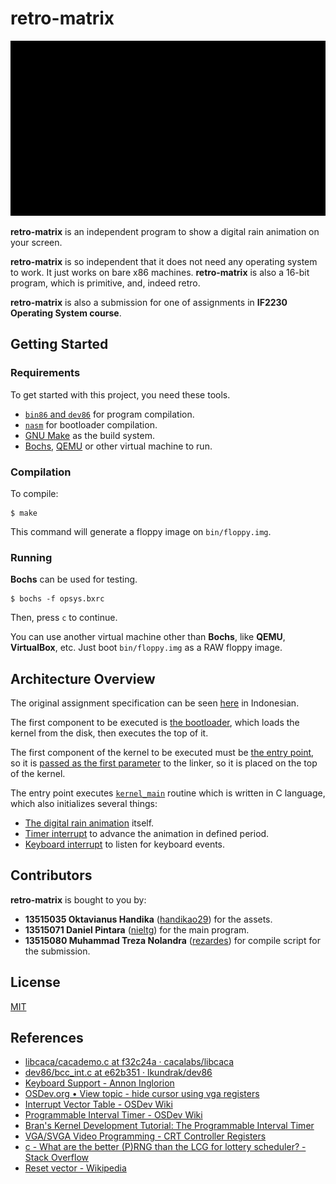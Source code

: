 # retro-matrix

![Project screencast](doc/screencast.gif)

**retro-matrix** is an independent program to show a digital rain animation on your screen.

**retro-matrix** is so independent that it does not need any operating system to work. It just works on bare x86 machines. **retro-matrix** is also a 16-bit program, which is primitive, and, indeed retro.

**retro-matrix** is also a submission for one of assignments in **IF2230 Operating System course**.

## Getting Started

### Requirements

To get started with this project, you need these tools.

- [`bin86` and `dev86`](http://v3.sk/~lkundrak/dev86) for program compilation.
- [`nasm`](https://nasm.us) for bootloader compilation.
- [GNU Make](https://gnu.org/software/make) as the build system.
- [Bochs](http://bochs.sourceforge.net), [QEMU](https://qemu.org) or other virtual machine to run.

### Compilation

To compile:

```
$ make
```

This command will generate a floppy image on `bin/floppy.img`.

### Running

**Bochs** can be used for testing.

```
$ bochs -f opsys.bxrc
```

Then, press `c` to continue.

You can use another virtual machine other than **Bochs**, like **QEMU**, **VirtualBox**, etc. Just boot `bin/floppy.img` as a RAW floppy image.

## Architecture Overview

The original assignment specification can be seen [here](doc/SpesifikasiTugasBesar-BeneathTheSkin-Milestone-1.pdf) in Indonesian.

The first component to be executed is [the bootloader](src/_ctrl/loader.asm), which loads the kernel from the disk, then executes the top of it.

The first component of the kernel to be executed must be [the entry point](src/_ctrl/main.s), so it is [passed as the first parameter](Makefile#L64) to the linker, so it is placed on the top of the kernel.

The entry point executes [`kernel_main`](src/main.c#L10) routine which is written in C language, which also initializes several things:

- [The digital rain animation](src/anim.c) itself.
- [Timer interrupt](src/timer.c) to advance the animation in defined period.
- [Keyboard interrupt](src/kbd.c) to listen for keyboard events.

## Contributors

**retro-matrix** is bought to you by:

- **13515035 Oktavianus Handika** ([handikao29](https://github.com/handikao29)) for the assets.
- **13515071 Daniel Pintara** ([nieltg](https://github.com/nieltg)) for the main program.
- **13515080 Muhammad Treza Nolandra** ([rezardes](https://github.com/rezardes)) for compile script for the submission.

## License

[MIT](LICENSE)

## References

- [libcaca/cacademo.c at f32c24a &middot; cacalabs/libcaca](https://github.com/cacalabs/libcaca/blob/f32c24a10d9e3fa7bc00e681fcad5ae0ce1bfe8c/src/cacademo.c#L776)
- [dev86/bcc_int.c at e62b351 &middot; lkundrak/dev86](https://github.com/lkundrak/dev86/blob/e62b35169cdcd13632ae353b1e5ffde7dec44201/libc/bcc/bcc_int.c)
- [Keyboard Support - Annon Inglorion](http://inglorion.net/documents/tutorials/x86ostut/keyboard)
- [OSDev.org &bull; View topic - hide cursor using vga registers](https://forum.osdev.org/viewtopic.php?f=1&t=15669)
- [Interrupt Vector Table - OSDev Wiki](https://wiki.osdev.org/Interrupt_Vector_Table)
- [Programmable Interval Timer - OSDev Wiki](https://wiki.osdev.org/Programmable_Interval_Timer)
- [Bran's Kernel Development Tutorial: The Programmable Interval Timer](http://osdever.net/bkerndev/Docs/pit.htm)
- [VGA/SVGA Video Programming - CRT Controller Registers](http://osdever.net/FreeVGA/vga/crtcreg.htm)
- [c - What are the better (P)RNG than the LCG for lottery scheduler? - Stack Overflow](https://stackoverflow.com/a/19083740/9186433)
- [Reset vector - Wikipedia](https://en.wikipedia.org/wiki/Reset_vector)
